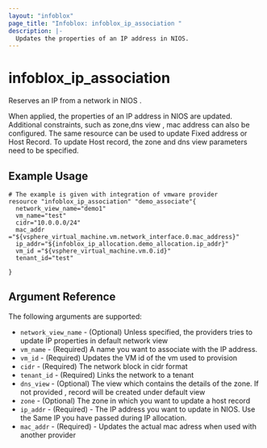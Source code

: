 ```yaml
---
layout: "infoblox"
page_title: "Infoblox: infoblox_ip_association "
description: |-
  Updates the properties of an IP address in NIOS.
---
```



# infoblox\_ip\_association

Reserves an IP from a network in NIOS .

When applied, the properties of an IP address in NIOS are updated. Additional constraints, such as zone,dns view , mac address can also be configured. The same resource can be used to update Fixed address or Host Record. To update Host record, the zone and dns view parameters need to be specified. 

## Example Usage

```hcl
# The example is given with integration of vmware provider
resource "infoblox_ip_association" "demo_associate"{
  network_view_name="demo1"
  vm_name="test"
  cidr="10.0.0.0/24"
  mac_addr ="${vsphere_virtual_machine.vm.network_interface.0.mac_address}"
  ip_addr="${infoblox_ip_allocation.demo_allocation.ip_addr}"
  vm_id ="${vsphere_virtual_machine.vm.0.id}"
  tenant_id="test"

}

```
## Argument Reference

The following arguments are supported:

* `network_view_name` - (Optional) Unless specified, the providers tries to update IP properties in default network view
* `vm_name` - (Required) A name you want to associate with the IP address.
* `vm_id` - (Required) Updates the VM id of the vm used to provision
* `cidr` - (Required) The network block in cidr format
* `tenant_id` - (Required) Links the network  to a tenant
* `dns_view` - (Optional) The view which contains the details of the zone. If not provided , record will be created under default view
* `zone` - (Optional) The zone in which you want to update a host record
* `ip_addr` - (Required) - The IP address you want to update in NIOS. Use the Same IP you have passed during IP allocation.
* `mac_addr` - (Required) - Updates the actual mac adress when used with another provider


